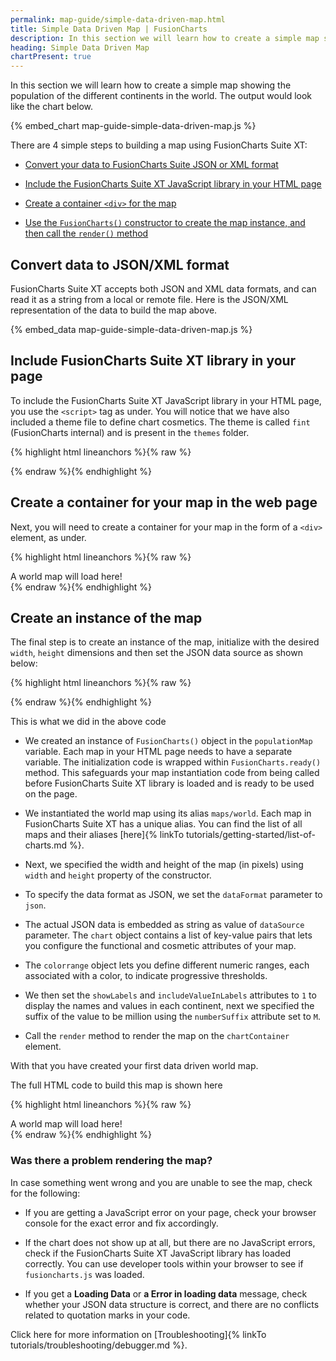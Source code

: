 ```yaml
---
permalink: map-guide/simple-data-driven-map.html
title: Simple Data Driven Map | FusionCharts
description: In this section we will learn how to create a simple map showing the population of the different continents in the world.
heading: Simple Data Driven Map
chartPresent: true
---
```


In this section we will learn how to create a simple map showing the population of the different continents in the world. The output would look like the chart below.

{% embed_chart map-guide-simple-data-driven-map.js %}

There are 4 simple steps to building a map using FusionCharts Suite XT:

* <a href="{{ site.baseurl }}map-guide/simple-data-driven-map.html#convert-data-to-jsonxml-format">Convert your data to FusionCharts Suite JSON or XML format</a>

* <a href="{{ site.baseurl }}map-guide/simple-data-driven-map.html#include-fusioncharts-suite-xt-library-in-your-page">Include the FusionCharts Suite XT JavaScript library in your HTML page</a>

* <a href="{{ site.baseurl }}map-guide/simple-data-driven-map.html#create-a-container-for-your-map-in-the-web-page">Create a container `<div>` for the map</a>

* <a href="{{ site.baseurl }}map-guide/simple-data-driven-map.html#create-an-instance-of-the-map">Use the `FusionCharts()` constructor to create the map instance, and then call the `render()` method</a>

## Convert data to JSON/XML format

FusionCharts Suite XT accepts both JSON and XML data formats, and can read it as a string from a local or remote file. Here is the JSON/XML representation of the data to build the map above.

{% embed_data map-guide-simple-data-driven-map.js %}

## Include FusionCharts Suite XT library in your page

To include the FusionCharts Suite XT JavaScript library in your HTML page, you use the `<script>` tag as under. You will notice that we have also included a theme file to define chart cosmetics. The theme is called `fint` (FusionCharts internal) and is present in the `themes` folder.

{% highlight html lineanchors %}{% raw %}
<head>
    <title>A Data Driven Map</title>
    <script type="text/javascript" src="fusioncharts/fusioncharts.js"></script>
    <script type="text/javascript" src="fusioncharts/themes/fusioncharts.theme.fint.js"></script>
</head>
{% endraw %}{% endhighlight %}

## Create a container for your map in the web page

Next, you will need to create a container for your map in the form of a `<div>` element, as under.

{% highlight html lineanchors %}{% raw %}
<body>
<div id="chart-container">A world map will load here!</div>
</body>
{% endraw %}{% endhighlight %}

## Create an instance of the map

The final step is to create an instance of the map, initialize with the desired `width`, `height` dimensions and then set the JSON data source as shown below:

{% highlight html lineanchors %}{% raw %}
<script>
FusionCharts.ready(function() {
    var populationMap = new FusionCharts({
        type: 'maps/world',
        renderAt: 'chart-container',
        width: '600',
        height: '400',
        dataFormat: 'json',
        dataSource: {
            "chart": {
                "caption": "Global Population",
                "theme": "fint",
                "formatNumberScale": "0",
                "numberSuffix": "M"
            },
            "colorrange": {
                "color": [{
                    "minvalue": "0",
                    "maxvalue": "100",
                    "code": "#E0F0E0",
                    "displayValue": "Below 100M"
                }, {
                    "minvalue": "100",
                    "maxvalue": "500",
                    "code": "#D0DFA3",
                    "displayValue": "100-500M"
                }, {
                    "minvalue": "500",
                    "maxvalue": "1000",
                    "code": "#B0BF92",
                    "displayValue": "500-1000M"
                }, {
                    "minvalue": "1000",
                    "maxvalue": "5000",
                    "code": "#91AF64",
                    "displayValue": "Above 1B"
                }]
            },
            "data": [{
                "id": "NA",
                "value": "515"
            }, {
                "id": "SA",
                "value": "373"
            }, {
                "id": "AS",
                "value": "3875"
            }, {
                "id": "EU",
                "value": "727"
            }, {
                "id": "AF",
                "value": "885"
            }, {
                "id": "AU",
                "value": "32"
            }]
        }
    }).render();
});
</script>
{% endraw %}{% endhighlight %}

This is what we did in the above code

* We created an instance of `FusionCharts()` object in the `populationMap` variable. Each map in your HTML page needs to have a separate variable. The initialization code is wrapped within `FusionCharts.ready()` method. This safeguards your map instantiation code from being called before FusionCharts Suite XT library is loaded and is ready to be used on the page.

* We instantiated the world map using its alias `maps/world`. Each map in FusionCharts Suite XT has a unique alias. You can find the list of all maps and their aliases [here]{% linkTo tutorials/getting-started/list-of-charts.md %}.

* Next, we specified the width and height of the map (in pixels) using `width` and `height` property of the constructor.

* To specify the data format as JSON, we set the `dataFormat` parameter to `json`.

* The actual JSON data is embedded as string as value of `dataSource` parameter. The `chart` object contains a list of key-value pairs that lets you configure the functional and cosmetic attributes of your map.

* The `colorrange` object lets you define different numeric ranges, each associated with a color, to indicate progressive thresholds.

* We then set the `showLabels` and `includeValueInLabels` attributes to `1` to display the names and values in each continent, next we specified the suffix of the value to be million using the `numberSuffix` attribute set to `M`.

* Call the `render` method to render the map on the `chartContainer` element.

With that you have created your first data driven world map.

The full HTML code to build this map is shown here

{% highlight html lineanchors %}{% raw %}
<html>
<head>
    <title>A Data Driven Map</title>
    <script type="text/javascript" src="fusioncharts/fusioncharts.js"></script>
    <script type="text/javascript" src="fusioncharts/themes/fusioncharts.theme.fint.js"></script>
<script>
FusionCharts.ready(function () {
    var populationMap = new FusionCharts({
        type: 'maps/world',
        renderAt: 'chart-container',
        width: '600',
        height: '400',
        dataFormat: 'json',
        dataSource: {
                "chart": {
                "caption": "Global Population",
                "theme": "fint",
                "formatNumberScale":"0",
                "numberSuffix":"M"
            },
            "colorrange": {
                "color": [
                    {
                        "minvalue": "0",
                        "maxvalue": "100",
                        "code": "#E0F0E0",
                        "displayValue" : "Below 100M"
                    },
                    {
                        "minvalue": "100",
                        "maxvalue": "500",
                        "code": "#D0DFA3",
                        "displayValue" : "100-500M"
                    },
                    {
                        "minvalue": "500",
                        "maxvalue": "1000",
                        "code": "#B0BF92",
                        "displayValue" : "500-1000M"
                    },
                    {
                        "minvalue": "1000",
                        "maxvalue": "5000",
                        "code": "#91AF64",
                        "displayValue" : "Above 1B"
                    }
                ]
            },
            "data": [
                {
                    "id": "NA",
                    "value": "515"
                },
                {
                    "id": "SA",
                    "value": "373"
                },
                {
                    "id": "AS",
                    "value": "3875"
                },
                {
                    "id": "EU",
                    "value": "727"
                },
                {
                    "id": "AF",
                    "value": "885"
                },
                {
                    "id": "AU",
                    "value": "32"
                }
            ]
        }
    }).render();
});
</script>
</head>
<body>
<div id="chart-container">A world map will load here!</div>
</body>
</html>
{% endraw %}{% endhighlight %}

### Was there a problem rendering the map?

In case something went wrong and you are unable to see the map, check for the following:

* If you are getting a JavaScript error on your page, check your browser console for the exact error and fix accordingly.

* If the chart does not show up at all, but there are no JavaScript errors, check if the FusionCharts Suite XT JavaScript library has loaded correctly. You can use developer tools within your browser to see if `fusioncharts.js` was loaded.

* If you get a **Loading Data** or **a Error in loading data** message, check whether your JSON data structure is correct, and there are no conflicts related to quotation marks in your code.

Click here for more information on [Troubleshooting]{% linkTo tutorials/troubleshooting/debugger.md %}.

